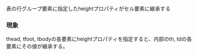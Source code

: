 表の行グループ要素に指定したheightプロパティがセル要素に継承する

### 現象

thead, tfoot, tbodyの各要素にheightプロパティを指定すると、内部のth, tdの各要素にその値が継承する。

